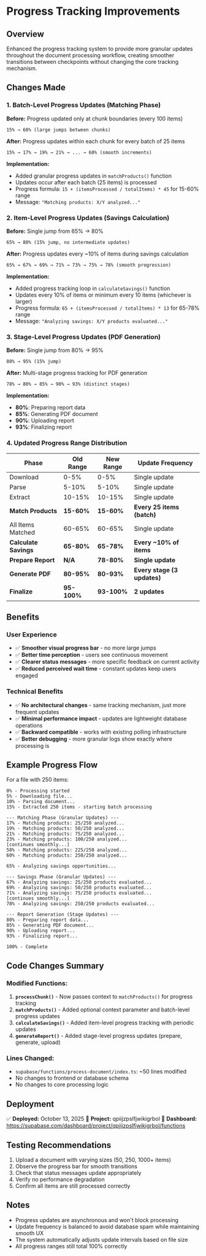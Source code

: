 # Progress Tracking Improvements

## Overview
Enhanced the progress tracking system to provide more granular updates throughout the document processing workflow, creating smoother transitions between checkpoints without changing the core tracking mechanism.

## Changes Made

### 1. **Batch-Level Progress Updates (Matching Phase)**
**Before:** Progress updated only at chunk boundaries (every 100 items)
```
15% → 60% (large jumps between chunks)
```

**After:** Progress updates within each chunk for every batch of 25 items
```
15% → 17% → 19% → 21% → ... → 60% (smooth increments)
```

**Implementation:**
- Added granular progress updates in `matchProducts()` function
- Updates occur after each batch (25 items) is processed
- Progress formula: `15 + (itemsProcessed / totalItems) * 45` for 15-60% range
- Message: `"Matching products: X/Y analyzed..."`

### 2. **Item-Level Progress Updates (Savings Calculation)**
**Before:** Single jump from 65% → 80%
```
65% → 80% (15% jump, no intermediate updates)
```

**After:** Progress updates every ~10% of items during savings calculation
```
65% → 67% → 69% → 71% → 73% → 75% → 78% (smooth progression)
```

**Implementation:**
- Added progress tracking loop in `calculateSavings()` function
- Updates every 10% of items or minimum every 10 items (whichever is larger)
- Progress formula: `65 + (itemsProcessed / totalItems) * 13` for 65-78% range
- Message: `"Analyzing savings: X/Y products evaluated..."`

### 3. **Stage-Level Progress Updates (PDF Generation)**
**Before:** Single jump from 80% → 95%
```
80% → 95% (15% jump)
```

**After:** Multi-stage progress tracking for PDF generation
```
78% → 80% → 85% → 90% → 93% (distinct stages)
```

**Implementation:**
- **80%**: Preparing report data
- **85%**: Generating PDF document
- **90%**: Uploading report
- **93%**: Finalizing report

### 4. **Updated Progress Range Distribution**

| Phase | Old Range | New Range | Update Frequency |
|-------|-----------|-----------|------------------|
| Download | 0-5% | 0-5% | Single update |
| Parse | 5-10% | 5-10% | Single update |
| Extract | 10-15% | 10-15% | Single update |
| **Match Products** | **15-60%** | **15-60%** | **Every 25 items (batch)** |
| All Items Matched | 60-65% | 60-65% | Single update |
| **Calculate Savings** | **65-80%** | **65-78%** | **Every ~10% of items** |
| **Prepare Report** | **N/A** | **78-80%** | **Single update** |
| **Generate PDF** | **80-95%** | **80-93%** | **Every stage (3 updates)** |
| **Finalize** | **95-100%** | **93-100%** | **2 updates** |

## Benefits

### User Experience
- ✅ **Smoother visual progress bar** - no more large jumps
- ✅ **Better time perception** - users see continuous movement
- ✅ **Clearer status messages** - more specific feedback on current activity
- ✅ **Reduced perceived wait time** - constant updates keep users engaged

### Technical Benefits
- ✅ **No architectural changes** - same tracking mechanism, just more frequent updates
- ✅ **Minimal performance impact** - updates are lightweight database operations
- ✅ **Backward compatible** - works with existing polling infrastructure
- ✅ **Better debugging** - more granular logs show exactly where processing is

## Example Progress Flow

For a file with 250 items:

```
0% - Processing started
5% - Downloading file...
10% - Parsing document...
15% - Extracted 250 items - starting batch processing

--- Matching Phase (Granular Updates) ---
17% - Matching products: 25/250 analyzed...
19% - Matching products: 50/250 analyzed...
21% - Matching products: 75/250 analyzed...
23% - Matching products: 100/250 analyzed...
[continues smoothly...]
58% - Matching products: 225/250 analyzed...
60% - Matching products: 250/250 analyzed...

65% - Analyzing savings opportunities...

--- Savings Phase (Granular Updates) ---
67% - Analyzing savings: 25/250 products evaluated...
69% - Analyzing savings: 50/250 products evaluated...
71% - Analyzing savings: 75/250 products evaluated...
[continues smoothly...]
78% - Analyzing savings: 250/250 products evaluated...

--- Report Generation (Stage Updates) ---
80% - Preparing report data...
85% - Generating PDF document...
90% - Uploading report...
93% - Finalizing report...

100% - Complete
```

## Code Changes Summary

### Modified Functions:
1. **`processChunk()`** - Now passes context to `matchProducts()` for progress tracking
2. **`matchProducts()`** - Added optional context parameter and batch-level progress updates
3. **`calculateSavings()`** - Added item-level progress tracking with periodic updates
4. **`generateReport()`** - Added stage-level progress updates (prepare, generate, upload)

### Lines Changed:
- `supabase/functions/process-document/index.ts`: ~50 lines modified
- No changes to frontend or database schema
- No changes to core processing logic

## Deployment

✅ **Deployed:** October 13, 2025
📍 **Project:** qpiijzpslfjwikigrbol
🔗 **Dashboard:** https://supabase.com/dashboard/project/qpiijzpslfjwikigrbol/functions

## Testing Recommendations

1. Upload a document with varying sizes (50, 250, 1000+ items)
2. Observe the progress bar for smooth transitions
3. Check that status messages update appropriately
4. Verify no performance degradation
5. Confirm all items are still processed correctly

## Notes

- Progress updates are asynchronous and won't block processing
- Update frequency is balanced to avoid database spam while maintaining smooth UX
- The system automatically adjusts update intervals based on file size
- All progress ranges still total 100% correctly

